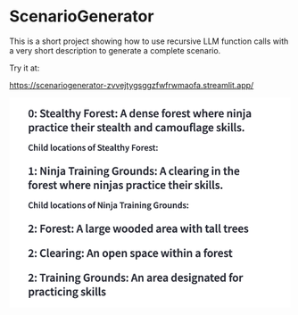 # ScenarioGenerator

This is a short project showing how to use recursive LLM function calls with a very short description to generate a complete scenario.

Try it at:

https://scenariogenerator-zvvejtygsggzfwfrwmaofa.streamlit.app/

![Screenshot](./Screenshot.png)
